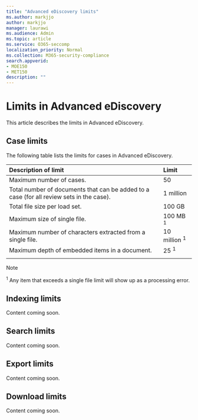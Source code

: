 ```yaml
---
title: "Advanced eDiscovery limits"
ms.author: markjjo
author: markjjo
manager: laurawi
ms.audience: Admin
ms.topic: article
ms.service: O365-seccomp
localization_priority: Normal
ms.collection: M365-security-compliance 
search.appverid: 
- MOE150
- MET150
description: ""
---
```


# Limits in Advanced eDiscovery

This article describes the limits in Advanced eDiscovery.

## Case limits

The following table lists the limits for cases in Advanced eDiscovery.

|**Description of limit**|**Limit**|
  |:-----|:-----|
  |Maximum number of cases.  <br/> |50  <br/> |
  |Total number of documents that can be added to a case (for all review sets in the case).  <br/> |1 million  <br/> |
  |Total file size per load set.  <br/> |100 GB  <br/> |
  |Maximum size of single file.   <br/> |100 MB <sup>1</sup> <br/> |
  |Maximum number of characters extracted from a single file.  <br/> |10 million <sup>1</sup> <br/> |
  |Maximum depth of embedded items in a document.  <br/> |25 <sup>1</sup> <br/> |
|||
 > [!NOTE]
> <sup>1</sup> Any item that exceeds a single file limit will show up as a processing error. 

## Indexing limits

Content coming soon.

## Search limits

Content coming soon.

## Export limits

Content coming soon.

## Download limits

Content coming soon.

